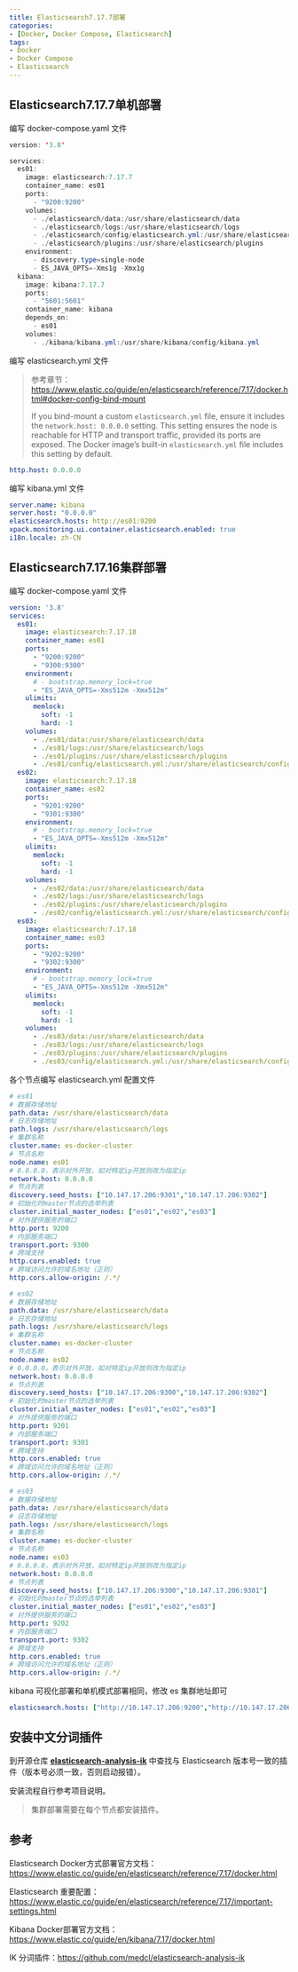 ```yaml
---
title: Elasticsearch7.17.7部署
categories:
- [Docker, Docker Compose, Elasticsearch]
tags:
- Docker
- Docker Compose
- Elasticsearch
---
```




## Elasticsearch7.17.7单机部署

编写 docker-compose.yaml 文件

```java
version: '3.8'

services:
  es01:
    image: elasticsearch:7.17.7
    container_name: es01
    ports:
      - "9200:9200"
    volumes:
      - ./elasticsearch/data:/usr/share/elasticsearch/data
      - ./elasticsearch/logs:/usr/share/elasticsearch/logs
      - ./elasticsearch/config/elasticsearch.yml:/usr/share/elasticsearch/config/elasticsearch.yml
      - ./elasticsearch/plugins:/usr/share/elasticsearch/plugins
    environment:
      - discovery.type=single-node
      - ES_JAVA_OPTS=-Xms1g -Xmx1g
  kibana:
    image: kibana:7.17.7
    ports:
      - "5601:5601"
    container_name: kibana
    depends_on:
      - es01
    volumes:
      - ./kibana/kibana.yml:/usr/share/kibana/config/kibana.yml
```

编写 elasticsearch.yml 文件

> 参考章节：https://www.elastic.co/guide/en/elasticsearch/reference/7.17/docker.html#docker-config-bind-mount
>
> If you bind-mount a custom `elasticsearch.yml` file, ensure it includes the `network.host: 0.0.0.0` setting. This setting ensures the node is reachable for HTTP and transport traffic, provided its ports are exposed. The Docker image’s built-in `elasticsearch.yml` file includes this setting by default.

```yaml
http.host: 0.0.0.0
```

编写 kibana.yml 文件

```yaml
server.name: kibana
server.host: "0.0.0.0"
elasticsearch.hosts: http://es01:9200
xpack.monitoring.ui.container.elasticsearch.enabled: true
i18n.locale: zh-CN
```

## Elasticsearch7.17.16集群部署

编写 docker-compose.yaml 文件

```yaml
version: '3.8'
services:
  es01:
    image: elasticsearch:7.17.18
    container_name: es01
    ports:
      - "9200:9200"
      - "9300:9300"
    environment:
      # - bootstrap.memory_lock=true
      - "ES_JAVA_OPTS=-Xms512m -Xmx512m"
    ulimits:
      memlock:
        soft: -1
        hard: -1
    volumes:
      - ./es01/data:/usr/share/elasticsearch/data
      - ./es01/logs:/usr/share/elasticsearch/logs
      - ./es01/plugins:/usr/share/elasticsearch/plugins
      - ./es01/config/elasticsearch.yml:/usr/share/elasticsearch/config/elasticsearch.yml
  es02:
    image: elasticsearch:7.17.18
    container_name: es02
    ports:
      - "9201:9200"
      - "9301:9300"
    environment:
      # - bootstrap.memory_lock=true
      - "ES_JAVA_OPTS=-Xms512m -Xmx512m"
    ulimits:
      memlock:
        soft: -1
        hard: -1
    volumes:
      - ./es02/data:/usr/share/elasticsearch/data
      - ./es02/logs:/usr/share/elasticsearch/logs
      - ./es02/plugins:/usr/share/elasticsearch/plugins
      - ./es02/config/elasticsearch.yml:/usr/share/elasticsearch/config/elasticsearch.yml
  es03:
    image: elasticsearch:7.17.18
    container_name: es03
    ports:
      - "9202:9200"
      - "9302:9300"
    environment:
      # - bootstrap.memory_lock=true
      - "ES_JAVA_OPTS=-Xms512m -Xmx512m"
    ulimits:
      memlock:
        soft: -1
        hard: -1
    volumes:
      - ./es03/data:/usr/share/elasticsearch/data
      - ./es03/logs:/usr/share/elasticsearch/logs
      - ./es03/plugins:/usr/share/elasticsearch/plugins
      - ./es03/config/elasticsearch.yml:/usr/share/elasticsearch/config/elasticsearch.yml
```

各个节点编写 elasticsearch.yml 配置文件

```yaml
# es01
# 数据存储地址
path.data: /usr/share/elasticsearch/data
# 日志存储地址
path.logs: /usr/share/elasticsearch/logs
# 集群名称
cluster.name: es-docker-cluster
# 节点名称
node.name: es01
# 0.0.0.0，表示对外开放，如对特定ip开放则改为指定ip
network.host: 0.0.0.0
# 节点列表
discovery.seed_hosts: ["10.147.17.206:9301","10.147.17.206:9302"]
# 初始化时master节点的选举列表
cluster.initial_master_nodes: ["es01","es02","es03"]
# 对外提供服务的端口
http.port: 9200
# 内部服务端口
transport.port: 9300    
# 跨域支持
http.cors.enabled: true
# 跨域访问允许的域名地址（正则）
http.cors.allow-origin: /.*/

# es02
# 数据存储地址
path.data: /usr/share/elasticsearch/data
# 日志存储地址
path.logs: /usr/share/elasticsearch/logs
# 集群名称
cluster.name: es-docker-cluster
# 节点名称
node.name: es02
# 0.0.0.0，表示对外开放，如对特定ip开放则改为指定ip
network.host: 0.0.0.0
# 节点列表
discovery.seed_hosts: ["10.147.17.206:9300","10.147.17.206:9302"]
# 初始化时master节点的选举列表
cluster.initial_master_nodes: ["es01","es02","es03"]
# 对外提供服务的端口
http.port: 9201
# 内部服务端口
transport.port: 9301  
# 跨域支持
http.cors.enabled: true
# 跨域访问允许的域名地址（正则）
http.cors.allow-origin: /.*/

# es03
# 数据存储地址
path.data: /usr/share/elasticsearch/data
# 日志存储地址
path.logs: /usr/share/elasticsearch/logs
# 集群名称
cluster.name: es-docker-cluster
# 节点名称
node.name: es03
# 0.0.0.0，表示对外开放，如对特定ip开放则改为指定ip
network.host: 0.0.0.0
# 节点列表
discovery.seed_hosts: ["10.147.17.206:9300","10.147.17.206:9301"]
# 初始化时master节点的选举列表
cluster.initial_master_nodes: ["es01","es02","es03"]
# 对外提供服务的端口
http.port: 9202
# 内部服务端口
transport.port: 9302
# 跨域支持
http.cors.enabled: true
# 跨域访问允许的域名地址（正则）
http.cors.allow-origin: /.*/
```

kibana 可视化部署和单机模式部署相同，修改 es 集群地址即可

```yaml
elasticsearch.hosts: ["http://10.147.17.206:9200","http://10.147.17.206:9201","http://10.147.17.206:9202"]
```

## 安装中文分词插件

到开源仓库 **[elasticsearch-analysis-ik](https://github.com/medcl/elasticsearch-analysis-ik)** 中查找与 Elasticsearch 版本号一致的插件（版本号必须一致，否则启动报错）。

安装流程自行参考项目说明。

> 集群部署需要在每个节点都安装插件。

## 参考

Elasticsearch Docker方式部署官方文档：https://www.elastic.co/guide/en/elasticsearch/reference/7.17/docker.html

Elasticsearch 重要配置：https://www.elastic.co/guide/en/elasticsearch/reference/7.17/important-settings.html

Kibana Docker部署官方文档：https://www.elastic.co/guide/en/kibana/7.17/docker.html

IK 分词插件：https://github.com/medcl/elasticsearch-analysis-ik